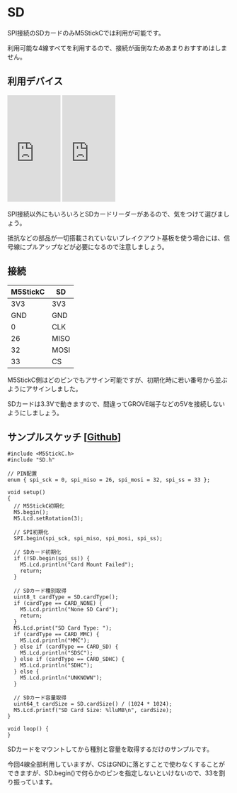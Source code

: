 # SD

SPI接続のSDカードのみM5StickCでは利用が可能です。

利用可能な4線すべてを利用するので、接続が面倒なためあまりおすすめはしません。

## 利用デバイス

<iframe style="width:120px;height:240px;" marginwidth="0" marginheight="0" scrolling="no" frameborder="0" src="https://rcm-fe.amazon-adsystem.com/e/cm?ref=qf_sp_asin_til&amp;t=langship-22&amp;m=amazon&amp;o=9&amp;p=8&amp;l=as1&amp;IS2=1&amp;detail=1&amp;asins=B010GXAFFU&amp;linkId=203e2b9e020a56cb545079d3e91fed21&amp;bc1=000000&amp;lt1=_blank&amp;fc1=333333&amp;lc1=0066c0&amp;bg1=ffffff&amp;f=ifr"></iframe>
<iframe style="width:120px;height:240px;" marginwidth="0" marginheight="0" scrolling="no" frameborder="0" src="https://rcm-fe.amazon-adsystem.com/e/cm?ref=tf_til&amp;t=langship-22&amp;m=amazon&amp;o=9&amp;p=8&amp;l=as1&amp;IS2=1&amp;detail=1&amp;asins=B07MB9TS13&amp;linkId=6806ca8d71c96648daf265488b96fb07&amp;bc1=000000&amp;lt1=_blank&amp;fc1=333333&amp;lc1=0066c0&amp;bg1=ffffff&amp;f=ifr"></iframe>

SPI接続以外にもいろいろとSDカードリーダーがあるので、気をつけて選びましょう。

抵抗などの部品が一切搭載されていないブレイクアウト基板を使う場合には、信号線にプルアップなどが必要になるので注意しましょう。

## 接続
| M5StickC | SD   |
|----------|------|
| 3V3      | 3V3  |
| GND      | GND  |
| 0        | CLK  |
| 26       | MISO |
| 32       | MOSI |
| 33       | CS   |

M5StickC側はどのピンでもアサイン可能ですが、初期化時に若い番号から並ぶようにアサインしました。

SDカードは3.3Vで動きますので、間違ってGROVE端子などの5Vを接続しないようにしましょう。

## サンプルスケッチ [[Github](https://github.com/tanakamasayuki/M5StickC-examples/blob/master/SPI_SD/SPI_SD.ino)]
```
#include <M5StickC.h>
#include "SD.h"

// PIN配置
enum { spi_sck = 0, spi_miso = 26, spi_mosi = 32, spi_ss = 33 };

void setup()
{
  // M5StickC初期化
  M5.begin();
  M5.Lcd.setRotation(3);

  // SPI初期化
  SPI.begin(spi_sck, spi_miso, spi_mosi, spi_ss);

  // SDカード初期化
  if (!SD.begin(spi_ss)) {
    M5.Lcd.println("Card Mount Failed");
    return;
  }

  // SDカード種別取得
  uint8_t cardType = SD.cardType();
  if (cardType == CARD_NONE) {
    M5.Lcd.println("None SD Card");
    return;
  }
  M5.Lcd.print("SD Card Type: ");
  if (cardType == CARD_MMC) {
    M5.Lcd.println("MMC");
  } else if (cardType == CARD_SD) {
    M5.Lcd.println("SDSC");
  } else if (cardType == CARD_SDHC) {
    M5.Lcd.println("SDHC");
  } else {
    M5.Lcd.println("UNKNOWN");
  }

  // SDカード容量取得
  uint64_t cardSize = SD.cardSize() / (1024 * 1024);
  M5.Lcd.printf("SD Card Size: %lluMB\n", cardSize);
}

void loop() {
}
```

SDカードをマウントしてから種別と容量を取得するだけのサンプルです。

今回4線全部利用していますが、CSはGNDに落とすことで使わなくすることができますが、SD.begin()で何らかのピンを指定しないといけないので、33を割り振っています。
